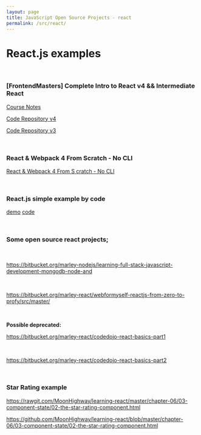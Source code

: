 ```yaml
---
layout: page
title: JavaScript Open Source Projects - react
permalink: /src/react/
---
```


# React.js examples

<br/>

### [FrontendMasters] Complete Intro to React v4 && Intermediate React

[Course Notes](https://btholt.github.io/complete-intro-to-react-v4/)

[Code Repository v4](https://github.com/marley-nodejs/complete-intro-to-react-v4)

[Code Repository v3](https://github.com/btholt/complete-intro-to-react)

<br/>

### React & Webpack 4 From Scratch - No CLI

[React & Webpack 4 From S cratch - No CLI](https://bitbucket.org/marley-react/react-webpack-4-from-scratch-no-cli/)

<br/>

### React.js simple example by code

[demo](http://rawgit.com/MoonHighway/learning-react/master/chapter-05/recipes.html)
[code](https://github.com/MoonHighway/learning-react/blob/master/chapter-05/recipes.js)

<br/>

### Some open source react projects;

<br/>

https://bitbucket.org/marley-nodejs/learning-full-stack-javascript-development-mongodb-node-and

<br/>

https://bitbucket.org/marley-react/webformyself-reactjs-from-zero-to-profy/src/master/

<br/>

**Possible deprecated:**

https://bitbucket.org/marley-react/codedojo-react-basics-part1

<br/>

https://bitbucket.org/marley-react/codedojo-react-basics-part2

<br/>

### Star Rating example

https://rawgit.com/MoonHighway/learning-react/master/chapter-06/03-component-state/02-the-star-rating-component.html

https://github.com/MoonHighway/learning-react/blob/master/chapter-06/03-component-state/02-the-star-rating-component.html
